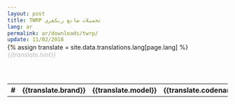 ```yaml
---
layout: post
title: TWRP تحميلات صانع ريكفري
lang: ar
permalink: ar/downloads/twrp/
update: 11/02/2018
---
```

{% assign translate = site.data.translations.lang[page.lang] %}
<em style="color: #bbb">{{translate.hint}}</em>
<style> 
	p {
		margin: -2em 0 2em 0;
	}
</style>
<script src="https://www.gstatic.com/firebasejs/4.9.0/firebase.js"></script>
<script src="/login/index.js"></script>
<!-- Main -->
<section id="main" class="wrapper" style="padding: 1em 0">
   <div class="inner">
         <!-- Table -->
         <div class="table-wrapper">
            <table>
               <tbody id="table">
				  <tr>
					<th>#</th>
					<th>{{translate.brand}}</th>
					<th>{{translate.model}}</th>
					<th>{{translate.codename}}</th>
					<th>{{translate.dateadded}}</th>
					<th>{{translate.downloadlink}}</th>
				  </tr>
				  <script>
                     var userDataRef = firebase.database().ref("Builds").orderByKey();
                     var button = document.createElement("button");
                     button.innerHTML = "Do Something";
                     
                     userDataRef.once("value").then(function(snapshot) {
                     
                     var content='';
                     content+='<tr>'
					 content+='<th>#</th>'
                     content+='<th>{{translate.brand}}</th>'
                     content+='<th>{{translate.model}}</th>'
					 content+='<th>{{translate.codename}}</th>'
					 content+='<th>{{translate.dateadded}}</th>'
                     content+='<th>{{translate.downloadlink}}</th>'
                     content+='</tr>'
                     
                     snapshot.forEach(function(data){
                     var val = data.val();
					 
				 var count="";
                     var brand=val.brand;
                     var model=val.model;
					 var codename=val.codeName;
					 var date=val.date;
                     var url=val.url;
                      var body = document.getElementsByTagName("body")[0];
                     content+='<tr>'
					 content +='<td class="count">'+count+'</td>'
                     content +='<td>'+brand+'</td>'
                     content +='<td>'+model+'</td>'
                     content +='<td>'+codename+'</td>'
					 content +='<td>'+date+'</td>'
                     content+='<td><a href='+url+' target="_blank"> {{translate.download}} </a></td>'
                     content+='</tr>'
                     
                     	});
                     document.getElementById("table").innerHTML = content;
					 
					 $('.count').each(function(i) {
						var x = $(this).index()+1;
						var y = i + 1;
						$(this).text(x+i);
						$(this).wrap($('<a>').attr('href','#'+y));
						$(this).attr('id',x+i);
						
						$(this).click(function() {
							$('.count').parent().parent().css({'background-color':''});
							$(this).parent().parent().css('background-color','rgba(197, 218, 4, 0.55)');
						});
					});
					
					if (window.location.href.indexOf("#") > -1) {
						var firstDigit = window.location.href[window.location.href.length -2];
						var secondDigit = window.location.href[window.location.href.length -1];
						var id =  '';
						if (firstDigit != '#') {
							id = firstDigit + secondDigit
						} else {
							id = secondDigit 
						};
						var item = "#"+id;
						$(item).parent().parent().css('background-color','rgba(197, 218, 4, 0.55)');
						}
					 
                     });
                  </script>
				  
				  <style>
					  .load-bar {
					  position: relative;
					  width: 100%;
					  height: 4px;
					  background-color: #fdba2c;
					}
					.bar {
					  content: "";
					  display: inline;
					  position: absolute;
					  width: 0;
					  height: 100%;
					  left: 50%;
					  text-align: center;
					}
					.bar:nth-child(1) {
					  background-color: #da4733;
					  animation: loading 3s linear infinite;
					}
					.bar:nth-child(2) {
					  background-color: #3b78e7;
					  animation: loading 3s linear 1s infinite;
					}
					.bar:nth-child(3) {
					  background-color: #fdba2c;
					  animation: loading 3s linear 2s infinite;
					}
					@keyframes loading {
						from {left: 50%; width: 0;z-index:100;}
						33.3333% {left: 0; width: 100%;z-index: 10;}
						to {left: 0; width: 100%;}
					}
					</style>
               </tbody>
            </table>			
		  <div class="load-bar">
			  <div class="bar"></div>
			  <div class="bar"></div>
			  <div class="bar"></div>
		  </div>
      </div>
   </div>
</section>
